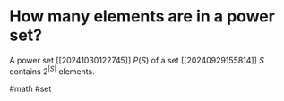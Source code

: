 # How many elements are in a power set? 
A power set [[20241030122745]] $P(S)$ of a set [[20240929155814]] $S$ contains $2^{|S|}$ elements.

#math #set